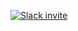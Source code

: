 [![Slack invite](https://img.shields.io/badge/Slack-4A154B?style=for-the-badge&logo=slack&logoColor=white)](https://joinslack.kerberos.io/)
